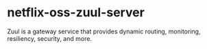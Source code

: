 # netflix-oss-zuul-server
Zuul is a gateway service that provides dynamic routing, monitoring, resiliency, security, and more.

